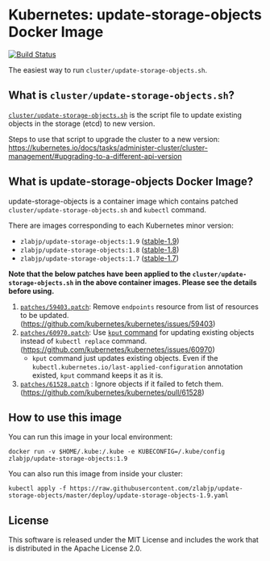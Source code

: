 # Kubernetes: update-storage-objects Docker Image

[![Build Status](https://travis-ci.org/zlabjp/update-storage-objects.svg?branch=master)](https://travis-ci.org/zlabjp/update-storage-objects)

The easiest way to run `cluster/update-storage-objects.sh`.

## What is `cluster/update-storage-objects.sh`?

[`cluster/update-storage-objects.sh`](https://github.com/kubernetes/kubernetes/blob/master/cluster/update-storage-objects.sh) is the script file to update existing objects in the storage (etcd) to new version.

Steps to use that script to upgrade the cluster to a new version: https://kubernetes.io/docs/tasks/administer-cluster/cluster-management/#upgrading-to-a-different-api-version

## What is update-storage-objects Docker Image?

update-storage-objects is a container image which contains patched `cluster/update-storage-objects.sh` and `kubectl` command.

There are images corresponding to each Kubernetes minor version:

- `zlabjp/update-storage-objects:1.9` ([stable-1.9](https://storage.googleapis.com/kubernetes-release/release/stable-1.9.txt))
- `zlabjp/update-storage-objects:1.8` ([stable-1.8](https://storage.googleapis.com/kubernetes-release/release/stable-1.8.txt))
- `zlabjp/update-storage-objects:1.7` ([stable-1.7](https://storage.googleapis.com/kubernetes-release/release/stable-1.7.txt))

**Note that the below patches have been applied to the `cluster/update-storage-objects.sh` in the above container images. Please see the details before using.**

1. [`patches/59403.patch`](./patches/59403.patch): Remove `endpoints` resource from list of resources to be updated. (https://github.com/kubernetes/kubernetes/issues/59403)
2. [`patches/60970.patch`](./patches/60970.patch): Use [`kput` command](./cmd/kput) for updating existing objects instead of `kubectl replace` command. (https://github.com/kubernetes/kubernetes/issues/60970)
    - `kput` command just updates existing objects. Even if the `kubectl.kubernetes.io/last-applied-configuration` annotation existed, `kput` command keeps it as it is.
3. [`patches/61528.patch`]( ./patches/61528.patch) : Ignore objects if it failed to fetch them. (https://github.com/kubernetes/kubernetes/pull/61528)

## How to use this image

You can run this image in your local environment:

```
docker run -v $HOME/.kube:/.kube -e KUBECONFIG=/.kube/config zlabjp/update-storage-objects:1.9
```

You can also run this image from inside your cluster:

```
kubectl apply -f https://raw.githubusercontent.com/zlabjp/update-storage-objects/master/deploy/update-storage-objects-1.9.yaml
```

## License

This software is released under the MIT License and includes the work that is distributed in the Apache License 2.0.
